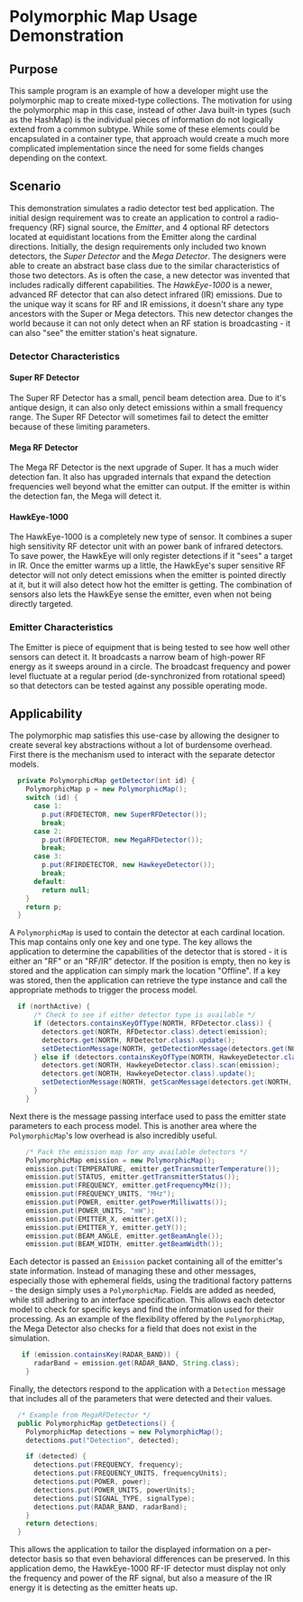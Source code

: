 # Polymorphic Map Usage Demonstration
## Purpose
This sample program is an example of how a developer might use the polymorphic map to create mixed-type collections. The motivation for using the polymorphic map in this case, instead of other Java built-in types (such as the HashMap) is the individual pieces of information do not logically extend from a common subtype. While some of these elements could be encapsulated in a container type, that approach would create a much more complicated implementation since the need for some fields changes depending on the context.

## Scenario
This demonstration simulates a radio detector test bed application. The initial design requirement was to create an application to control a radio-frequency (RF) signal source, the *Emitter*, and 4 optional RF detectors located at equidistant locations from the Emitter along the cardinal directions. Initially, the design requirements only included two known detectors, the *Super Detector* and the *Mega Detector*. The designers were able to create an abstract base class due to the similar characteristics of those two detectors.
As is often the case, a new detector was invented that includes radically different capabilities. The *HawkEye-1000* is a newer, advanced RF detector that can also detect infrared (IR) emissions. Due to the unique way it scans for RF and IR emissions, it doesn't share any type ancestors with the Super or Mega detectors. This new detector changes the world because it can not only detect when an RF station is broadcasting - it can also "see" the emitter station's heat signature.
### Detector Characteristics
#### Super RF Detector
The Super RF Detector has a small, pencil beam detection area. Due to it's antique design, it can also only detect emissions within a small frequency range. The Super RF Detector will sometimes fail to detect the emitter because of these limiting parameters. 
#### Mega RF Detector
The Mega RF Detector is the next upgrade of Super. It has a much wider detection fan. It also has upgraded internals that expand the detection frequencies well beyond what the emitter can output. If the emitter is within the detection fan, the Mega will detect it.
#### HawkEye-1000
The HawkEye-1000 is a completely new type of sensor. It combines a super high sensitivity RF detector unit with an power bank of infrared detectors. To save power, the HawkEye will only register detections if it "sees" a target in IR. Once the emitter warms up a little, the HawkEye's super sensitive RF detector will not only detect emissions when the emitter is pointed directly at it, but it will also detect how hot the emitter is getting. The combination of sensors also lets the HawkEye sense the emitter, even when not being directly targeted.
### Emitter Characteristics
The Emitter is piece of equipment that is being tested to see how well other sensors can detect it. It broadcasts a narrow beam of high-power RF energy as it sweeps around in a circle. The broadcast frequency and power level fluctuate at a regular period (de-synchronized from rotational speed) so that detectors can be tested against any possible operating mode.  
## Applicability
The polymorphic map satisfies this use-case by allowing the designer to create several key abstractions without a lot of burdensome overhead.  
First there is the mechanism used to interact with the separate detector models.
```java
  private PolymorphicMap getDetector(int id) {
    PolymorphicMap p = new PolymorphicMap();
    switch (id) {
      case 1:
        p.put(RFDETECTOR, new SuperRFDetector());
        break;
      case 2:
        p.put(RFDETECTOR, new MegaRFDetector());
        break;
      case 3:
        p.put(RFIRDETECTOR, new HawkeyeDetector());
        break;
      default:
        return null;
    }
    return p;
  }
``` 
A `PolymorphicMap` is used to contain the detector at each cardinal location. This map contains only one key and one type. The key allows the application to determine the capabilities of the detector that is stored - it is either an "RF" or an "RF/IR" detector. If the position is empty, then no key is stored and the application can simply mark the location "Offline". If a key was stored, then the application can retrieve the type instance and call the appropriate methods to trigger the process model.
```java
  if (northActive) {
      /* Check to see if either detector type is available */
      if (detectors.containsKeyOfType(NORTH, RFDetector.class)) {
        detectors.get(NORTH, RFDetector.class).detect(emission);
        detectors.get(NORTH, RFDetector.class).update();
        setDetectionMessage(NORTH, getDetectionMessage(detectors.get(NORTH, RFDetector.class).getDetections()));
      } else if (detectors.containsKeyOfType(NORTH, HawkeyeDetector.class)) {
        detectors.get(NORTH, HawkeyeDetector.class).scan(emission);
        detectors.get(NORTH, HawkeyeDetector.class).update();
        setDetectionMessage(NORTH, getScanMessage(detectors.get(NORTH, HawkeyeDetector.class).getScanResult()));
      }
    }
```  

Next there is the message passing interface used to pass the emitter state parameters to each process model. This is another area where the `PolymorphicMap`'s low overhead is also incredibly useful. 
```java
    /* Pack the emission map for any available detectors */
    PolymorphicMap emission = new PolymorphicMap();
    emission.put(TEMPERATURE, emitter.getTransmitterTemperature());
    emission.put(STATUS, emitter.getTransmitterStatus());
    emission.put(FREQUENCY, emitter.getFrequencyMHz());
    emission.put(FREQUENCY_UNITS, "MHz");
    emission.put(POWER, emitter.getPowerMilliwatts());
    emission.put(POWER_UNITS, "mW");
    emission.put(EMITTER_X, emitter.getX());
    emission.put(EMITTER_Y, emitter.getY());
    emission.put(BEAM_ANGLE, emitter.getBeamAngle());
    emission.put(BEAM_WIDTH, emitter.getBeamWidth());
```
Each detector is passed an `Emission` packet containing all of the emitter's state information. Instead of managing these and other messages, especially those with ephemeral fields, using the traditional factory patterns - the design simply uses a `PolymorphicMap`. Fields are added as needed, while still adhering to an interface specification. This allows each detector model to check for specific keys and find the information used for their processing. As an example of the flexibility offered by the `PolymorphicMap`, the Mega Detector also checks for a field that does not exist in the simulation.
```java
   if (emission.containsKey(RADAR_BAND)) {
      radarBand = emission.get(RADAR_BAND, String.class);
    }
```  
Finally, the detectors respond to the application with a `Detection` message that includes all of the parameters that were detected and their values. 
```java
  /* Example from MegaRFDetector */
  public PolymorphicMap getDetections() {
    PolymorphicMap detections = new PolymorphicMap();
    detections.put("Detection", detected);

    if (detected) {
      detections.put(FREQUENCY, frequency);
      detections.put(FREQUENCY_UNITS, frequencyUnits);
      detections.put(POWER, power);
      detections.put(POWER_UNITS, powerUnits);
      detections.put(SIGNAL_TYPE, signalType);
      detections.put(RADAR_BAND, radarBand);
    }
    return detections;
  }
```
This allows the application to tailor the displayed information on a per-detector basis so that even behavioral differences can be preserved. In this application demo, the HawkEye-1000 RF-IF detector must display not only the frequency and power of the RF signal, but also a measure of the IR energy it is detecting as the emitter heats up. 
